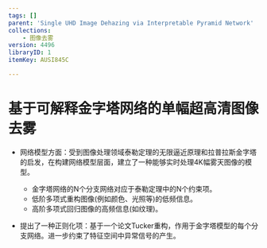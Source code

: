 ```yaml
---
tags: []
parent: 'Single UHD Image Dehazing via Interpretable Pyramid Network'
collections:
    - 图像去雾
version: 4496
libraryID: 1
itemKey: AUSI845C

---
```

# 基于可解释金字塔网络的单幅超高清图像去雾

*   网络模型方面：受到图像处理领域泰勒定理的无限逼近原理和拉普拉斯金字塔的启发，在构建网络模型层面，建立了一种能够实时处理4K幅雾天图像的模型。

    *   金字塔网络的N个分支网络对应于泰勒定理中的N个约束项。
    *   低阶多项式重构图像(例如颜色、光照等)的低频信息。
    *   高阶多项式回归图像的高频信息(如纹理)。

<!---->

*   提出了一种正则化项：基于一个论文Tucker重构，作用于金字塔模型的每个分支网络。进一步约束了特征空间中异常信号的产生。
